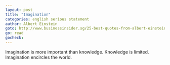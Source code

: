 ```yaml
---
layout: post
title: "Imagination"
categories: english serious statement
author: Albert Einstein
goto: http://www.businessinsider.sg/25-best-quotes-from-albert-einstein-2014-8/#RWt7DUbICPzI1Ezz.99
go: read
gocheck:
---
```

Imagination is more important than knowledge. Knowledge is limited. Imagination encircles the world.
